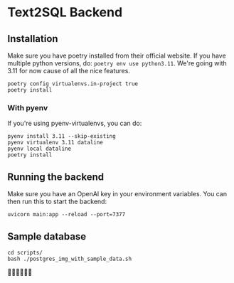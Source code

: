 # Text2SQL Backend

## Installation

Make sure you have poetry installed from their official website.
If you have multiple python versions, do: `poetry env use python3.11`.
We're going with 3.11 for now cause of all the nice features.

```
poetry config virtualenvs.in-project true
poetry install
```

### With pyenv

If you're using pyenv-virtualenvs, you can do:

```
pyenv install 3.11 --skip-existing
pyenv virtualenv 3.11 dataline
pyenv local dataline
poetry install
```

## Running the backend

Make sure you have an OpenAI key in your environment variables.
You can then run this to start the backend:

```
uvicorn main:app --reload --port=7377
```

## Sample database

```
cd scripts/
bash ./postgres_img_with_sample_data.sh
```

🧑‍🍳🧑‍🍳🧑‍🍳
